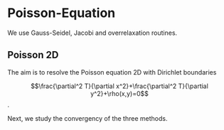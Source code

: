 # Poisson-Equation
We use Gauss-Seidel, Jacobi and overrelaxation routines.

## Poisson 2D
The aim is to resolve the Poisson equation 2D with Dirichlet boundaries

$$\frac{\partial^2 T}{\partial x^2}+\frac{\partial^2 T}{\partial y^2}+\rho(x,y)=0$$.

Next, we study the convergency of the three methods.
